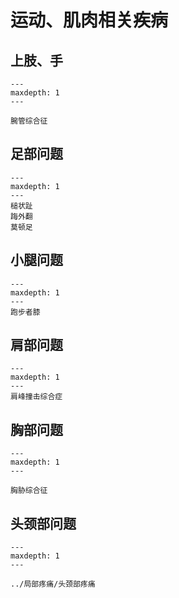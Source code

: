 # 运动、肌肉相关疾病

## 上肢、手

```{toctree}
---
maxdepth: 1
---

腕管综合征
```


## 足部问题

```{toctree}
---
maxdepth: 1
---
槌状趾
踇外翻
莫顿足
```

## 小腿问题

```{toctree}
---
maxdepth: 1
---
跑步者膝
```

## 肩部问题

```{toctree}
---
maxdepth: 1
---
肩峰撞击综合症
```

## 胸部问题

```{toctree}
---
maxdepth: 1
---

胸胁综合征
```

## 头颈部问题

```{toctree}
---
maxdepth: 1
---

../局部疼痛/头颈部疼痛
```

